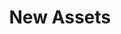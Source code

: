 ---
############################################################
# New Assets Card view on home page under News section
############################################################
title: "New Assets"
description: "New from Netflix Animation Studios, the NAS Sole Mates - HDR Production Example provides an ACES 2.0 and OpenEXR High Dynamic Range compositing example, and new from Adobe, the OpenPBR Shader Playground scene illustrates a new look-development paradigm using OpenPBR, MaterialX, and OpenUSD. Links below!"
link: {
  text: "",
  url: ""
}
---